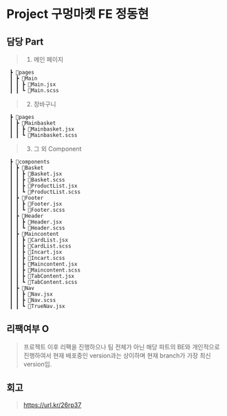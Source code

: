 # Project 구멍마켓 FE 정동현
## 담당 Part 
> 1. 메인 페이지
```
 ┣ 📂pages
 ┃ ┣ 📂Main
 ┃ ┃ ┣ 📜Main.jsx
 ┃ ┃ ┗ 📜Main.scss
 ```

> 2. 장바구니
```
 ┣ 📂pages
 ┃ ┣ 📂Mainbasket
 ┃ ┃ ┣ 📜Mainbasket.jsx
 ┃ ┃ ┗ 📜Mainbasket.scss
 ```
 > 3. 그 외 Component
```
 ┣ 📂components
 ┃ ┣ 📂Basket
 ┃ ┃ ┣ 📜Basket.jsx
 ┃ ┃ ┣ 📜Basket.scss
 ┃ ┃ ┣ 📜ProductList.jsx
 ┃ ┃ ┗ 📜ProductList.scss
 ┃ ┣ 📂Footer
 ┃ ┃ ┣ 📜Footer.jsx
 ┃ ┃ ┗ 📜Footer.scss
 ┃ ┣ 📂Header
 ┃ ┃ ┣ 📜Header.jsx
 ┃ ┃ ┗ 📜Header.scss
 ┃ ┣ 📂Maincontent
 ┃ ┃ ┣ 📜CardList.jsx
 ┃ ┃ ┣ 📜CardList.scss
 ┃ ┃ ┣ 📜Incart.jsx
 ┃ ┃ ┣ 📜Incart.scss
 ┃ ┃ ┣ 📜Maincontent.jsx
 ┃ ┃ ┣ 📜Maincontent.scss
 ┃ ┃ ┣ 📜TabContent.jsx
 ┃ ┃ ┗ 📜TabContent.scss
 ┃ ┣ 📂Nav
 ┃ ┃ ┣ 📜Nav.jsx
 ┃ ┃ ┣ 📜Nav.scss
 ┃ ┃ ┗ 📜TrueNav.jsx
 ```
 
 ## 리팩여부 O
 > 프로젝트 이후 리팩을 진행하으나 팀 전체가 아닌 해당 파트의 BE와 개인적으로 진행하여서 현재 배포중인 version과는 상이하며 현재 branch가 가장 최신 version임.

## 회고
> https://url.kr/26rp37
 
